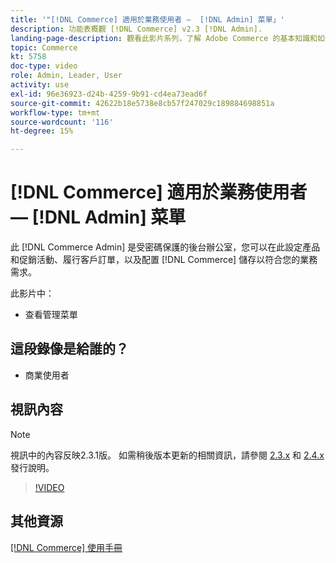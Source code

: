 ```yaml
---
title: '"[!DNL Commerce] 適用於業務使用者 —  [!DNL Admin] 菜單」'
description: 功能表概觀 [!DNL Commerce] v2.3 [!DNL Admin].
landing-page-description: 觀看此影片系列，了解 Adobe Commerce 的基本知識和如何使用 Admin。
topic: Commerce
kt: 5758
doc-type: video
role: Admin, Leader, User
activity: use
exl-id: 96e36923-d24b-4259-9b91-cd4ea73ead6f
source-git-commit: 42622b18e5738e8cb57f247029c189884698851a
workflow-type: tm+mt
source-wordcount: '116'
ht-degree: 15%

---
```


# [!DNL Commerce] 適用於業務使用者 —  [!DNL Admin] 菜單

此 [!DNL Commerce Admin] 是受密碼保護的後台辦公室，您可以在此設定產品和促銷活動、履行客戶訂單，以及配置 [!DNL Commerce] 儲存以符合您的業務需求。

此影片中：

- 查看管理菜單

## 這段錄像是給誰的？

- 商業使用者

## 視訊內容

>[!NOTE]
>
>視訊中的內容反映2.3.1版。 如需稍後版本更新的相關資訊，請參閱 [ 2.3.x](https://devdocs.magento.com/guides/v2.3/release-notes/bk-release-notes.html) 和 [2.4.x](https://devdocs.magento.com/guides/v2.4/release-notes/bk-release-notes.html) 發行說明。

>[!VIDEO](https://video.tv.adobe.com/v/35942?quality=12&learn=on)

## 其他資源

[[!DNL Commerce] 使用手冊](https://docs.magento.com/)
